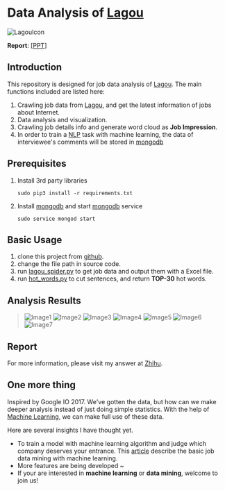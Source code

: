 # Data Analysis of [Lagou](http://www.lagou.com/)
![LagouIcon](http://pstatic.lagou.com/www/static/common/widgets/header_c/modules/img/logo_d0915a9.png)

__Report__: [[PPT](拉勾网数据分析.ppsm)]

## Introduction
This repository is designed for job data analysis of [Lagou](http://www.lagou.com/). 
The main functions included are listed here: 

1. Crawling job data from [Lagou](www.lagou.com), and get the latest information of jobs about Internet.
2. Data analysis and visualization.
3. Crawling job details info and generate word cloud as __Job Impression__.
4. In order to train a [NLP](http://baike.baidu.com/item/nlp/25220#viewPageContent) task with machine learning, the data of interviewee's comments will be stored in [mongodb](https://docs.mongodb.com/) 

## Prerequisites
1. Install 3rd party libraries

       sudo pip3 install -r requirements.txt
2. Install [mongodb](https://docs.mongodb.com/) and start [mongodb](https://docs.mongodb.com/) service

       sudo service mongod start


## Basic Usage
1. clone this project from [github](https://github.com/lucasxlu/LagouJob.git).
2. change the file path in source code.  
3. run [lagou_spider.py](spider/m_lagou_spider.py) to get job data and output them with a Excel file.
4. run [hot_words.py](analysis/hot_words.py) to cut sentences, and return __TOP-30__ hot words.

## Analysis Results
> ![Image1](https://pic2.zhimg.com/a0c42bc6bd7c8743687ba50305c85821_b.jpg)
> ![Image2](https://pic3.zhimg.com/f89ca5a008f8ad84a1a2121888aa10c2_b.jpg)
> ![Image3](https://pic1.zhimg.com/85b930c6aff823a3b8ee73973d20f274_b.jpg)
> ![Image4](https://pic1.zhimg.com/v2-b5ef151109c8787a0a46efed111d3884_b.png)
> ![Image5](https://pic3.zhimg.com/v2-aae9b487a843b00298166b6335b061aa_b.png)
> ![Image6](https://pic3.zhimg.com/9c2e99674bcb59e0ff54ca0a3fbe4142_b.jpg)
> ![Image7](https://pic3.zhimg.com/6ea06ad7dd376f51e629635a69b09cba_b.jpg)

## Report
For more information, please visit my answer at [Zhihu](https://www.zhihu.com/question/36132174/answer/94392659). 

## One more thing
Inspired by Google IO 2017. We've gotten the data, but how can we make deeper analysis instead of just
doing simple statistics. With the help of [Machine Learning](http://baike.baidu.com/link?url=_k8D5Ip3KB8tF-ljDntsbyBEHbmY48S3j4Z58s01MszOeiutS22lr83k_UJRcOSKy1H88FqPcj9WXKiuF5Hy7c1O8NF57EQw43u5Jk1gdaUWhlEgfaAvL-QR5KEi171a),
we can make full use of these data. 

Here are several insights I have thought yet.
* To train a model with machine learning algorithm and judge which company deserves your entrance. This [article](https://zhuanlan.zhihu.com/p/27069063) describe the basic job data mining with machine learning.
* More features are being developed ~ 
* If your are interested in __machine learning__ or __data mining__, welcome to join us! 
